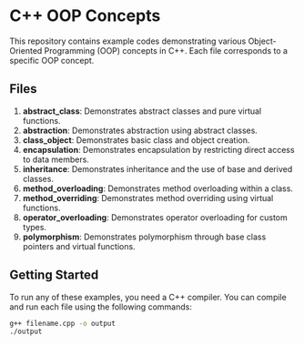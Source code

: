 
# C++ OOP Concepts

This repository contains example codes demonstrating various Object-Oriented Programming (OOP) concepts in C++. Each file corresponds to a specific OOP concept.

## Files

1. **abstract_class**: Demonstrates abstract classes and pure virtual functions.
2. **abstraction**: Demonstrates abstraction using abstract classes.
3. **class_object**: Demonstrates basic class and object creation.
4. **encapsulation**: Demonstrates encapsulation by restricting direct access to data members.
5. **inheritance**: Demonstrates inheritance and the use of base and derived classes.
6. **method_overloading**: Demonstrates method overloading within a class.
7. **method_overriding**: Demonstrates method overriding using virtual functions.
8. **operator_overloading**: Demonstrates operator overloading for custom types.
9. **polymorphism**: Demonstrates polymorphism through base class pointers and virtual functions.


## Getting Started

To run any of these examples, you need a C++ compiler. You can compile and run each file using the following commands:

```bash
g++ filename.cpp -o output
./output
